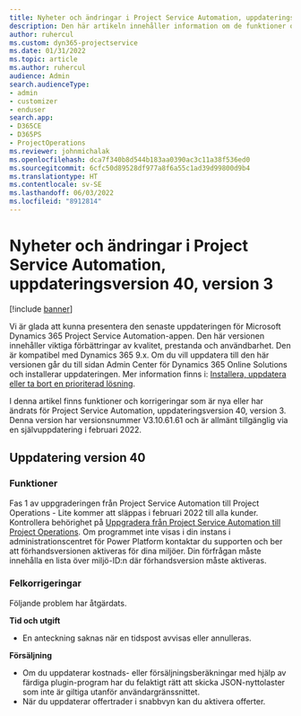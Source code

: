 ```yaml
---
title: Nyheter och ändringar i Project Service Automation, uppdateringsversion 40, version 3
description: Den här artikeln innehåller information om de funktioner och korrigeringar som är tillgängliga i Microsoft Dynamics 365 Project Service Automation uppdateringsutgåva 40, V3.
author: ruhercul
ms.custom: dyn365-projectservice
ms.date: 01/31/2022
ms.topic: article
ms.author: ruhercul
audience: Admin
search.audienceType:
- admin
- customizer
- enduser
search.app:
- D365CE
- D365PS
- ProjectOperations
ms.reviewer: johnmichalak
ms.openlocfilehash: dca7f340b8d544b183aa0390ac3c11a38f536ed0
ms.sourcegitcommit: 6cfc50d89528df977a8f6a55c1ad39d99800d9b4
ms.translationtype: HT
ms.contentlocale: sv-SE
ms.lasthandoff: 06/03/2022
ms.locfileid: "8912814"
---
```

# <a name="whats-new-or-changed-in-project-service-automation-update-release-40-v3"></a>Nyheter och ändringar i Project Service Automation, uppdateringsversion 40, version 3

[!include [banner](../includes/psa-now-project-operations.md)]

Vi är glada att kunna presentera den senaste uppdateringen för Microsoft Dynamics 365 Project Service Automation-appen. Den här versionen innehåller viktiga förbättringar av kvalitet, prestanda och användbarhet. Den är kompatibel med Dynamics 365 9.x. Om du vill uppdatera till den här versionen går du till sidan Admin Center för Dynamics 365 Online Solutions och installerar uppdateringen. Mer information finns i: [Installera, uppdatera eller ta bort en prioriterad lösning](/power-platform/admin/install-remove-preferred-solution).

I denna artikel finns funktioner och korrigeringar som är nya eller har ändrats för Project Service Automation, uppdateringsversion 40, version 3. Denna version har versionsnummer V3.10.61.61 och är allmänt tillgänglig via en självuppdatering i februari 2022.

## <a name="update-release-40"></a>Uppdatering version 40

### <a name="features"></a>Funktioner
Fas 1 av uppgraderingen från Project Service Automation till Project Operations - Lite kommer att släppas i februari 2022 till alla kunder. Kontrollera behörighet på [Uppgradera från Project Service Automation till Project Operations](upgrade-project-operations-non-stocked.md). Om programmet inte visas i din instans i administrationscentret för Power Platform kontaktar du supporten och ber att förhandsversionen aktiveras för dina miljöer. Din förfrågan måste innehålla en lista över miljö-ID:n där förhandsversion måste aktiveras.

### <a name="bug-fixes"></a>Felkorrigeringar

Följande problem har åtgärdats.

**Tid och utgift**
- En anteckning saknas när en tidspost avvisas eller annulleras. 

**Försäljning**

- Om du uppdaterar kostnads- eller försäljningsberäkningar med hjälp av färdiga plugin-program har du felaktigt rätt att skicka JSON-nyttolaster som inte är giltiga utanför användargränssnittet.
- När du uppdaterar offertrader i snabbvyn kan du aktivera offerter.
